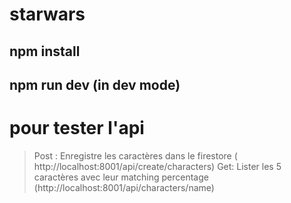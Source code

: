 # starwars
## npm install
## npm run dev (in dev mode)

# pour tester l'api
> Post : Enregistre les caractères dans le firestore ( http://localhost:8001/api/create/characters)
> Get: Lister les 5 caractères avec leur matching percentage (http://localhost:8001/api/characters/name)

